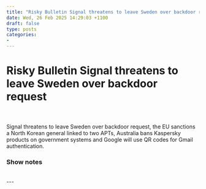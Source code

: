 ```yaml
---
title: "Risky Bulletin Signal threatens to leave Sweden over backdoor request"
date: Wed, 26 Feb 2025 14:29:03 +1100
draft: false
type: posts
categories: 
- 
---
```

# Risky Bulletin Signal threatens to leave Sweden over backdoor request

<br/>

<br/>
Signal threatens to leave Sweden over backdoor request, the EU sanctions a North Korean general linked to two APTs, Australia bans Kaspersky products on government systems and Google will use QR codes for Gmail authentication.

### Show notes

<br/>
---
